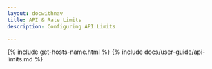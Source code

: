 ```yaml
---
layout: docwithnav
title: API & Rate Limits
description: Configuring API Limits

---
```


{% include get-hosts-name.html %}
{% include docs/user-guide/api-limits.md %}